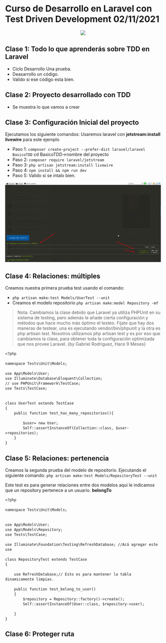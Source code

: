 # Curso de Desarrollo en Laravel con Test Driven Development 02/11/2021 

<p align="center"><img src="https://raw.githubusercontent.com/laravel/art/master/logo-lockup/5%20SVG/2%20CMYK/1%20Full%20Color/laravel-logolockup-cmyk-red.svg" width="400"></p>

## Clase 1: Todo lo que aprenderás sobre TDD en Laravel
- Ciclo Desarrollo Una prueba. 
- Deasarrollo un código. 
- Valido si ese código esta bien. 

## Clase 2: Proyecto desarrollado con TDD
- Se muestra lo que vamos a crear 

## Clase 3: Configuración Inicial del proyecto
Ejecutamos los siguiente comandos: Usaremos laravel con **jetstream:install livewire** para este ejemplo 
- Paso 1: `composer create-project --prefer-dist laravel/laravel BasicoTDD` cd  BasicoTDD->nombre del proyecto 
- Paso 2: `composer require laravel/jetstream` 
- Paso 3: `php artisan jetstream:install livewire`
- Paso 4: `npm install && npm run dev`
- Paso 5: Valido si se intalo bien. 

![Aqui valido instalación correcta](./info/Valido_Se_instalo_Bien.png)

## Clase 4:  Relaciones: múltiples 

Creamos nuestra primera prueba test usando el comando: 
- `php artisan make:test Models/UserTest --unit` 
- Creamos el modelo repositorio `php artisan make:model Repository -mf`

> Nota: Cambiamos la clase debido que Laravel ya utiliza PHPUnit en su sistema de testing, pero además le añade cierta configuración y métodos que hace mucho más óptimo el testeo. Fíjate que hay dos maneras de testear, una es ejecutando vendor/bin/phpunit y la otra es php artisan test. Nosotros utilizamos php artisan test y es por eso que cambiamos la clase, para obtener toda la configuración optimizada que nos provee Laravel. {by Gabriel Rodriguez, Hace 9 Meses}

```
<?php

namespace Tests\Unit\Models;

use App\Models\User;
use Illuminate\Database\Eloquent\Collection;
// use PHPUnit\Framework\TestCase;
use Tests\TestCase;


class UserTest extends TestCase
{
    public function test_has_many_repositorios(){

        $user= new User; 
        Self::assertInstanceOf(Collection::class, $user->repositories);
    }
}

```

## Clase 5: Relaciones: pertenencia

Creamos la segunda prueba del modelo de repositorio. Ejecutando el siguiente comando: 
`php artisan make:test Models/RepositoryTest --unit`

Este test es para generar relaciones entre dos modelos aqui le indicamos que un repository pertenece a un usuario. **belongTo**

```
<?php

namespace Tests\Unit\Models;


use App\Models\User;
use App\Models\Repository;
use Tests\TestCase;

use Illuminate\Foundation\Testing\RefreshDatabase; //Acá agregar este use

class RepositoryTest extends TestCase
{

    use RefreshDatabase;// Esto es para mantener la tabla dinamicamente limpias. 

    public function test_belong_to_user()
    {
        $repository = Repository::factory()->create();
        Self::assertInstanceOf(User::class, $repository->user);

    }
}

```


## Clase 6: Proteger ruta




